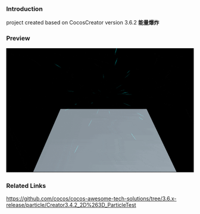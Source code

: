 ### Introduction

project created based on CocosCreator version 3.6.2 **能量爆炸** 

### Preview
![image](../../../gif/202212/2022120601.gif)

### Related Links
https://github.com/cocos/cocos-awesome-tech-solutions/tree/3.6.x-release/particle/Creator3.4.2_2D%263D_ParticleTest